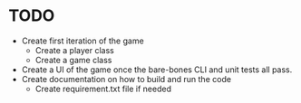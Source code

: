 # TODO
* Create first iteration of the game
  * Create a player class 
  * Create a game class
* Create a UI of the game once the bare-bones CLI 
and unit tests all pass.
* Create documentation on how to build and run the code
  * Create requirement.txt file if needed
